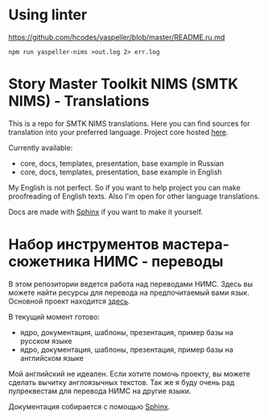 # Using linter

https://github.com/hcodes/yaspeller/blob/master/README.ru.md

    npm run yaspeller-nims >out.log 2> err.log

# Story Master Toolkit NIMS (SMTK NIMS) - Translations

This is a repo for SMTK NIMS translations. Here you can find sources for translation into your preferred language. Project core hosted [here](https://bitbucket.org/NtsDK/story-master-toolkit-smtk-nims).

Currently available:

* core, docs, templates, presentation, base example in Russian
* core, docs, templates, presentation, base example in English
 
My English is not perfect. So if you want to help project you can make proofreading of English texts.
Also I'm open for other language translations.

Docs are made with [Sphinx](http://www.sphinx-doc.org/en/stable/) if you want to make it yourself.

# Набор инструментов мастера-сюжетника НИМС - переводы

В этом репозитории ведется работа над переводами НИМС. Здесь вы можете найти ресурсы для перевода на предпочитаемый вами язык. Основной проект находится [здесь](https://bitbucket.org/NtsDK/story-master-toolkit-smtk-nims).

В текущий момент готово:

* ядро, документация, шаблоны, презентация, пример базы на русском языке
* ядро, документация, шаблоны, презентация, пример базы на английском языке

Мой английский не идеален. Если хотите помочь проекту, вы можете сделать вычитку англоязычных текстов.
Так же я буду очень рад пулреквестам для перевода НИМС на другие языки.

Документация собирается с помощью [Sphinx](http://www.sphinx-doc.org/en/stable/).
